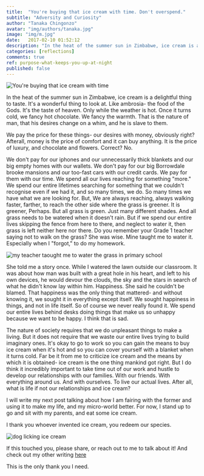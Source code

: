 ```yaml
---
title:  "You're buying that ice cream with time. Don't overspend."
subtitle: "Adversity and Curiosity"
author: "Tanaka Chingonzo"
avatar: "img/authors/tanaka.jpg"
image: "img/m.jpg"
date:   2017-02-10 01:52:12
description: "In the heat of the summer sun in Zimbabwe, ice cream is a delightful thing to taste. It's a wonderful thing to look at. Like ambrosia- the food of the Gods. It's the taste of heaven."
categories: [reflections]
comments: true
ref: purpose-what-keeps-you-up-at-night
published: false
---
```


![You're buying that ice cream with time](https://cdn-images-1.medium.com/max/1000/1*AatwFFM-GZ0lxF2tM8YJAw.jpeg)

In the heat of the summer sun in Zimbabwe, ice cream is a delightful thing to taste. It's a wonderful thing to look at. Like ambrosia- the food of the Gods. It's the taste of heaven. Only while the weather is hot. Once it turns cold, we fancy hot chocolate. We fancy the warmth. That is the nature of man, that his desires change on a whim, and he is slave to them.

We pay the price for these things- our desires with money, obviously right? Afterall, money is the price of comfort and it can buy anything. It is the price of luxury, and chocolate and flowers. Correct? No.

We don't pay for our iphones and our unnecessarily thick blankets and our big empty homes with our wallets. We don't pay for our big Borrowdale brooke mansions and our too-fast cars with our credit cards. We pay for them with our time. We spend all our lives reaching for something "more." We spend our entire lifetimes searching for something that we couldn't recognise even if we had it, and so many times, we do. So many times we have what we are looking for. But, We are always reaching, always walking faster, farther, to reach the other side where the grass is greener. It is greener, Perhaps. But all grass is green. Just many different shades. And all grass needs to be watered when it doesn't rain. But if we spend our entire lives skipping the fence from here to there, and neglect to water it, then grass is left neither here nor there. Do you remember your Grade 1 teacher saying not to walk on the grass? She was wise. Mine taught me to water it. Especially when I "forgot," to do my homework.

![my teacher taought me to water the grass in primary school](https://upload.wikimedia.org/wikipedia/commons/d/db/Harare_Africa_Unity_1992.jpg)

She told me a story once. While I watered the lawn outside our classroom. It was about how man was built with a great hole in his heart, and left to his own devices, he would devour the clouds, the sky and the stars in search of what he didn't know lay within him. Happiness. She said he couldn't be blamed. That happiness was the only thing that mattered- and without knowing it, we sought it in everything except itself. We sought happiness in things, and not in life itself. So of course we never really found it. We spend our entire lives behind desks doing things that make us so unhappy because we want to be happy. I think that is sad.

The nature of society requires that we do unpleasant things to make a living. But it does not require that we waste our entire lives trying to build imaginary ones. It's okay to go to work so you can gain the means to buy ice cream when it's hot and so you can cover yourself with a blanket when it turns cold. Far be it from me to criticize ice cream and the means by which it is obtained- ice cream is the one thing mankind got right. But I do think it incredibly important to take time out of our work and hustle to develop our relationships with our families. With our friends. With everything around us. And with ourselves. To live our actual lives. After all, what is life if not our relationships and ice cream?

I will write my next post talking about how I am fairing with the former and using it to make my life, and my micro-world better. For now, I stand up to go and sit with my parents, and eat some ice cream.

I thank you whoever invented ice cream, you redeem our species.

![dog licking ice cream](http://www.pralinesownmade.com/blog/wp-content/uploads/2013/07/salty_ice_cream.jpg)

If this touched you, please share, or reach out to me to talk about it! And check out my other writing [here](http://medium.com/@tanakachingonzo)

This is the only thank you I need.
